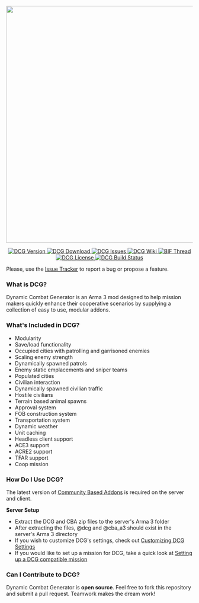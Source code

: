 <p align="center">
    <img src="https://github.com/nicholasclark-artist/DCG/blob/master/media/dcg_logo_M.png" width="640">
</p>

<p align="center">
    <a href="https://github.com/nicholasclark-artist/DCG/releases">
        <img src="https://img.shields.io/badge/Version-3.1.0.5-blue.svg?style=flat-square" alt="DCG Version">
    </a>
    <a href="https://github.com/nicholasclark-artist/DCG/releases/download/v3.1.0.5/dcg_3_1_0_5.zip">
        <img src="https://img.shields.io/badge/Download-DCG-blue.svg?style=flat-square" alt="DCG Download">
    </a>
    <a href="https://github.com/nicholasclark-artist/DCG/issues">
        <img src="https://img.shields.io/github/issues/nicholasclark-artist/DCG.svg?style=flat-square" alt="DCG Issues">
    </a>
    <a href="https://github.com/nicholasclark-artist/DCG/wiki">
        <img src="https://img.shields.io/badge/DCG-Wiki-orange.svg?style=flat-square" alt="DCG Wiki">
    </a>
    <a href="https://forums.bistudio.com/topic/188156-dynamic-combat-generator/">
        <img src="https://img.shields.io/badge/BIF-Thread-orange.svg?style=flat-square" alt="BIF Thread">
    </a>
    <a href="https://github.com/nicholasclark-artist/DCG/blob/master/LICENSE">
        <img src="https://img.shields.io/badge/License-GPLv2-lightgrey.svg?style=flat-square" alt="DCG License">
    </a>
    <a href="https://travis-ci.org/nicholasclark-artist/DCG">
        <img src="https://img.shields.io/travis/nicholasclark-artist/DCG.svg?style=flat-square&label=Build" alt="DCG Build Status">
    </a>
</p>

Please, use the [Issue Tracker](https://github.com/nicholasclark-artist/DCG/issues) to report a bug or propose a feature.

### What is DCG?
Dynamic Combat Generator is an Arma 3 mod designed to help mission makers quickly enhance their cooperative scenarios by supplying a collection of easy to use, modular addons.

### What's Included in DCG?
- Modularity
- Save/load functionality
- Occupied cities with patrolling and garrisoned enemies
- Scaling enemy strength
- Dynamically spawned patrols
- Enemy static emplacements and sniper teams
- Populated cities
- Civilian interaction
- Dynamically spawned civilian traffic
- Hostile civilians
- Terrain based animal spawns
- Approval system
- FOB construction system
- Transportation system
- Dynamic weather
- Unit caching
- Headless client support
- ACE3 support
- ACRE2 support
- TFAR support
- Coop mission

### How Do I Use DCG?
The latest version of [Community Based Addons](https://forums.bistudio.com/topic/168277-cba-community-base-addons-arma-3/) is required on the server and client.

**Server Setup**
- Extract the DCG and CBA zip files to the server's Arma 3 folder
- After extracting the files, @dcg and @cba_a3 should exist in the server's Arma 3 directory
- If you wish to customize DCG's settings, check out [Customizing DCG Settings](https://github.com/nicholasclark-artist/DCG/wiki/Customizing-DCG-Settings)
- If you would like to set up a mission for DCG, take a quick look at [Setting up a DCG compatible mission](https://github.com/nicholasclark-artist/DCG/wiki/Setting-up-a-DCG-compatible-mission)

### Can I Contribute to DCG?
Dynamic Combat Generator is **open source**. Feel free to fork this repository and submit a pull request. Teamwork makes the dream work!